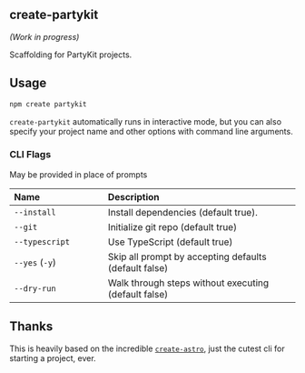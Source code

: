 ## create-partykit

_(Work in progress)_

Scaffolding for PartyKit projects.

## Usage

```bash
npm create partykit
```

`create-partykit` automatically runs in interactive mode, but you can also specify your project name and other options with command line arguments.

### CLI Flags

May be provided in place of prompts

| Name                    | Description                                           |
| :---------------------- | :---------------------------------------------------- |
| `--install`             | Install dependencies (default true).                  |
| `--git`                 | Initialize git repo (default true)                    |
| `--typescript         ` | Use TypeScript (default true)                         |
| `--yes` (`-y`)          | Skip all prompt by accepting defaults (default false) |
| `--dry-run`             | Walk through steps without executing (default false)  |

## Thanks

This is heavily based on the incredible [`create-astro`](https://www.npmjs.com/package/create-astro), just the cutest cli for starting a project, ever.
